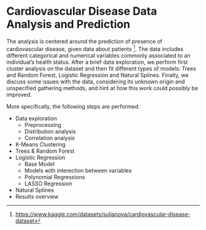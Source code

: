 # Cardiovascular Disease Data Analysis and Prediction

The analysis is centered around the prediction of presence of cardiovascular disease, given data about patients [^1]. The data includes different categorical and numerical variables commonly associated to an individual’s health status. After a brief data exploration, we perform first cluster analysis on the dataset and then fit different types of models: Trees and Random Forest, Logistic Regression and Natural Splines. Finally, we discuss some issues with the data, considering its unknown origin and unspecified gathering methods, and hint at how this work could possibly be improved.

More specifically, the following steps are performed:

- Data exploration
  - Preprocessing
  - Distribution analysis
  - Correlation analysis
- K-Means Clustering
- Trees & Random Forest
- Logistic Regression
  - Base Model
  - Models with interection between variables
  - Polynomial Regressions
  - LASSO Regression
 - Natural Splines
 - Results overview
  


[^1]: https://www.kaggle.com/datasets/sulianova/cardiovascular-disease-dataset
